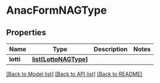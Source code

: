 # AnacFormNAGType

## Properties
Name | Type | Description | Notes
------------ | ------------- | ------------- | -------------
**lotti** | [**list[LottoNAGType]**](LottoNAGType.md) |  | 

[[Back to Model list]](../README.md#documentation-for-models) [[Back to API list]](../README.md#documentation-for-api-endpoints) [[Back to README]](../README.md)

